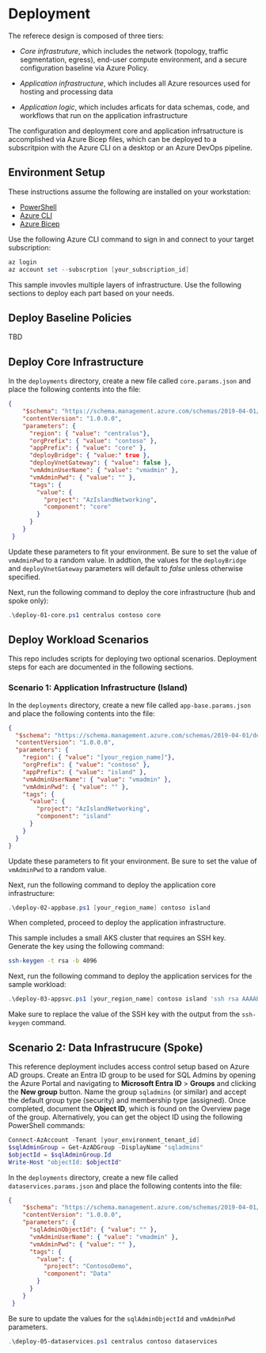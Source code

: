 # Deployment

The referece design is composed of three tiers:

* *Core infrastruture*, which includes the network (topology, traffic segmentation, egress), end-user compute environment, and a secure configuration baseline via Azure Policy.

* *Application infrastructure*, which includes all Azure resources used for hosting and processing data

* *Application logic*, which includes arficats for data schemas, code, and workflows that run on the application infrastructure

The configuration and deployment core and application infrsatructure is accomplished via Azure Bicep files, which can be deployed to a subscritpion with the Azure CLI on a desktop or an Azure DevOps pipeline.

## Environment Setup

These instructions assume the following are installed on your workstation:

* [PowerShell](https://learn.microsoft.com/en-us/powershell/scripting/install/installing-powershell?view=powershell-7.3)
* [Azure CLI](https://learn.microsoft.com/en-us/cli/azure/install-azure-cli)
* [Azure Bicep](https://learn.microsoft.com/en-us/azure/azure-resource-manager/bicep/bicep-cli#install)

Use the following Azure CLI command to sign in and connect to your target subscription:

```powershell
az login
az account set --subscrption [your_subscription_id]
```

This sample invovles multiple layers of infrastructure. Use the following sections to deploy each part based on your needs.

## Deploy Baseline Policies

TBD

## Deploy Core Infrastructure

In the `deployments` directory, create a new file called `core.params.json` and place the following contents into the file:

```json
{
    "$schema": "https://schema.management.azure.com/schemas/2019-04-01/deploymentParameters.json#",
    "contentVersion": "1.0.0.0",
    "parameters": {
      "region": { "value": "centralus"},
      "orgPrefix": { "value": "contoso" },
      "appPrefix": { "value": "core" },
      "deployBridge": { "value:" true },
      "deployVnetGateway": { "value": false },
      "vmAdminUserName": { "value": "vmadmin" },
      "vmAdminPwd": { "value": "" },
      "tags": {
        "value": {
          "project": "AzIslandNetworking",
          "component": "core"
        }
      }
    }
 }
```

Update these parameters to fit your environment. Be sure to set the value of `vmAdminPwd` to a random value. In addtion, the values for the `deployBridge` and `deployVnetGateway` parameters will default to *false* unless otherwise specified.

Next, run the following command to deploy the core infrastructure (hub and spoke only):

```powershell
.\deploy-01-core.ps1 centralus contoso core
```

## Deploy Workload Scenarios

This repo includes scripts for deploying two optional scenarios. Deployment steps for each are documented in the following sections.

### Scenario 1: Application Infrastructure (Island)

In the `deployments` directory, create a new file called `app-base.params.json` and place the following contents into the file:

```json
{
  "$schema": "https://schema.management.azure.com/schemas/2019-04-01/deploymentParameters.json#",
  "contentVersion": "1.0.0.0",
  "parameters": {
    "region": { "value": "[your_region_name]"},
    "orgPrefix": { "value": "contoso" },
    "appPrefix": { "value": "island" },
    "vmAdminUserName": { "value": "vmadmin" },
    "vmAdminPwd": { "value": "" },
    "tags": {
      "value": {
        "project": "AzIslandNetworking",
        "component": "island"
      }
    }
  }
}
```

Update these parameters to fit your environment. Be sure to set the value of `vmAdminPwd` to a random value.

Next, run the following command to deploy the application core infrastructure:

```powershell
.\deploy-02-appbase.ps1 [your_region_name] contoso island
```
When completed, proceed to deploy the application infrastructure.

This sample includes a small AKS cluster that requires an SSH key. Generate the key using the following command:

```bash
ssh-keygen -t rsa -b 4096
```

Next, run the following command to deploy the application services for the sample workload:

```powershell
.\deploy-03-appsvc.ps1 [your_region_name] contoso island 'ssh rsa AAAAB3NzaC1yc ...'
```

Make sure to replace the value of the SSH key with the output from the `ssh-keygen` command.

## Scenario 2: Data Infrastrucure (Spoke)

This reference deployment includes access control setup based on Azure AD groups. Create an Entra ID group to be used for SQL Admins by opening the Azure Portal and navigating to **Microsoft Entra ID** > **Groups** and clicking the **New group** button. Name the group `sqladmins` (or similar) and accept the default group type (security) and membership type (assigned). Once completed, document the **Object ID**, which is found on the Overview page of the group. Alternatively, you can get the object ID using the following PowerShell commands:

```powershell
Connect-AzAccount -Tenant [your_environment_tenant_id]
$sqlAdminGroup = Get-AzADGroup -DisplayName "sqladmins"
$objectId = $sqlAdminGroup.Id
Write-Host "objectId: $objectId"
```

In the `deployments` directory, create a new file called `dataservices.params.json` and place the following contents into the file:

```json
{
    "$schema": "https://schema.management.azure.com/schemas/2019-04-01/deploymentParameters.json#",
    "contentVersion": "1.0.0.0",
    "parameters": {
      "sqlAdminObjectId": { "value": "" },
      "vmAdminUserName": { "value": "vmadmin" },
      "vmAdminPwd": { "value": "" },
      "tags": {
        "value": {
          "project": "ContosoDemo",
          "component": "Data"
        }
      }
    }
 }
```

Be sure to update the values for the `sqlAdminObjectId` and `vmAdminPwd` parameters.

```powershell
.\deploy-05-dataservices.ps1 centralus contoso dataservices
```
